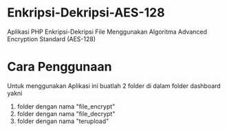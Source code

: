 # Enkripsi-Dekripsi-AES-128
Aplikasi PHP Enkripsi-Dekripsi File Menggunakan Algoritma Advanced Encryption Standard (AES-128)

# Cara Penggunaan
Untuk menggunakan Aplikasi ini buatlah 2 folder di dalam folder dashboard yakni
1. folder dengan nama "file_encrypt"
2. folder dengan nama "file_decrypt"
3. folder dengan nama "terupload"
